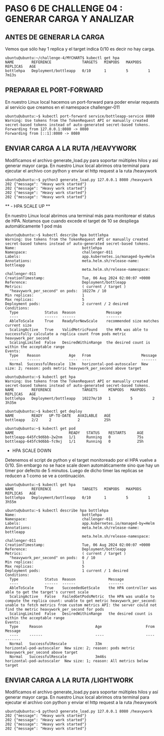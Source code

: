 # PASO 6 DE CHALLENGE 04 : GENERAR CARGA Y ANALIZAR

## ANTES DE GENERAR LA CARGA

Vemos que sólo hay 1 replica y el target indica 0/10 es decir no hay carga.
```
ubuntu@ubuntu:~/challenge-4/MYCHART$ kubectl get hpa
NAME        REFERENCE              TARGETS   MINPODS   MAXPODS   REPLICAS   AGE
bottlehpa   Deployment/bottleapp   0/10      1         5         1          7m13s
```

## PREPARAR EL PORT-FORWARD
En nuestro Linux local hacemos un port-forward para poder enviar requests al servicio que creamos en el namespace challenger-011

```
ubuntu@ubuntu:~$ kubectl port-forward service/bottleapp-service 8080
Warning: Use tokens from the TokenRequest API or manually created secret-based tokens instead of auto-generated secret-based tokens.
Forwarding from 127.0.0.1:8080 -> 8080
Forwarding from [::1]:8080 -> 8080

```

## ENVIAR CARGA A LA RUTA /HEAVYWORK
Modificamos el archivo generate_load.py para soportar múltiples hilos y así generar mayor carga. En nuestro Linux local abrimos otra terminal para ejecutar el archivo con python y enviar el http request a la ruta /heavywork

```
ubuntu@ubuntu:~$ python3 generate_load.py 127.0.0.1 8080 /heavywork
202 {"message": "Heavy work started"}
202 {"message": "Heavy work started"}
202 {"message": "Heavy work started"}
202 {"message": "Heavy work started"}

```

** - HPA SCALE UP **

En nuestro Linux local abrimos una terminal más para monitorear el status de HPA. Notamos que cuando excede el target de 10 se despliega automáticamente 1 pod más

```
ubuntu@ubuntu:~$ kubectl describe hpa bottlehpa
Warning: Use tokens from the TokenRequest API or manually created secret-based tokens instead of auto-generated secret-based tokens.
Name:                              bottlehpa
Namespace:                         challenger-011
Labels:                            app.kubernetes.io/managed-by=Helm
Annotations:                       meta.helm.sh/release-name: bottleapp
                                   meta.helm.sh/release-namespace: challenger-011
CreationTimestamp:                 Tue, 06 Aug 2024 02:00:07 +0000
Reference:                         Deployment/bottleapp
Metrics:                           ( current / target )
  "heavywork_per_second" on pods:  10227m / 10
Min replicas:                      1
Max replicas:                      5
Deployment pods:                   2 current / 2 desired
Conditions:
  Type            Status  Reason              Message
  ----            ------  ------              -------
  AbleToScale     True    ReadyForNewScale    recommended size matches current size
  ScalingActive   True    ValidMetricFound    the HPA was able to successfully calculate a replica count from pods metric heavywork_per_second
  ScalingLimited  False   DesiredWithinRange  the desired count is within the acceptable range
Events:
  Type    Reason             Age   From                       Message
  ----    ------             ----  ----                       -------
  Normal  SuccessfulRescale  13m   horizontal-pod-autoscaler  New size: 2; reason: pods metric heavywork_per_second above target
```
```
ubuntu@ubuntu:~$ kubectl get hpa
Warning: Use tokens from the TokenRequest API or manually created secret-based tokens instead of auto-generated secret-based tokens.
NAME        REFERENCE              TARGETS     MINPODS   MAXPODS   REPLICAS   AGE
bottlehpa   Deployment/bottleapp   10227m/10   1         5         2          3h35m
```
```
ubuntu@ubuntu:~$ kubectl get deploy
NAME        READY   UP-TO-DATE   AVAILABLE   AGE
bottleapp   2/2     2            2           25h
```
```
ubuntu@ubuntu:~$ kubectl get pod
NAME                         READY   STATUS    RESTARTS     AGE
bottleapp-645fc9d6bb-2w2nm   1/1     Running   0            75s
bottleapp-645fc9d6bb-fc9xj   1/1     Running   0            25h
```

- HPA SCALE DOWN

Detenemos el script de python y el target monitoreado por el HPA vuelve a 0/10. Sin embargo no se hace scale down automáticamente sino que hay un timer por defecto de 5 minutos.  Luego de dicho timer las replicas se reducen a 1 como se ve a continuación.

```
ubuntu@ubuntu:~$ kubectl get hpa
NAME        REFERENCE              TARGETS   MINPODS   MAXPODS   REPLICAS   AGE
bottlehpa   Deployment/bottleapp   0/10      1         5         1          3h55m
```

```
ubuntu@ubuntu:~$ kubectl describe hpa bottlehpa
Name:                              bottlehpa
Namespace:                         challenger-011
Labels:                            app.kubernetes.io/managed-by=Helm
Annotations:                       meta.helm.sh/release-name: bottleapp
                                   meta.helm.sh/release-namespace: challenger-011
CreationTimestamp:                 Tue, 06 Aug 2024 02:00:07 +0000
Reference:                         Deployment/bottleapp
Metrics:                           ( current / target )
  "heavywork_per_second" on pods:  0 / 10
Min replicas:                      1
Max replicas:                      5
Deployment pods:                   1 current / 1 desired
Conditions:
  Type            Status  Reason               Message
  ----            ------  ------               -------
  AbleToScale     True    SucceededGetScale    the HPA controller was able to get the target's current scale
  ScalingActive   False   FailedGetPodsMetric  the HPA was unable to compute the replica count: unable to get metric heavywork_per_second: unable to fetch metrics from custom metrics API: the server could not find the metric heavywork_per_second for pods
  ScalingLimited  False   DesiredWithinRange   the desired count is within the acceptable range
Events:
  Type     Reason                        Age                    From                       Message
  ----     ------                        ----                   ----                       -------
  Normal   SuccessfulRescale             33m                    horizontal-pod-autoscaler  New size: 2; reason: pods metric heavywork_per_second above target
  Normal   SuccessfulRescale             3m46s                  horizontal-pod-autoscaler  New size: 1; reason: All metrics below target
```


## ENVIAR CARGA A LA RUTA /LIGHTWORK
Modificamos el archivo generate_load.py para soportar múltiples hilos y así generar mayor carga. En nuestro Linux local abrimos otra terminal para ejecutar el archivo con python y enviar el http request a la ruta /heavywork

```
ubuntu@ubuntu:~$ python3 generate_load.py 127.0.0.1 8080 /heavywork
202 {"message": "Heavy work started"}
202 {"message": "Heavy work started"}
202 {"message": "Heavy work started"}
202 {"message": "Heavy work started"}
